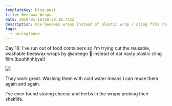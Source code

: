 ```yaml
---
templateKey: blog-post
title: Beeswax Wraps
date: 2019-01-16T20:39:10.772Z
description: Use beeswax wraps instead of plastic wrap / cling film (hello UK!)
tags:
  - nosingleuse
---
```


Day 16: I've run out of food containers so I'm trying out the reusable, washable beeswax wraps by @abeego 🐝 instead of dat nasty plastic cling film (buuhhhhbye!)

![](/img/abeego.jpg)

They work great. Washing them with cold water means I can reuse them again and again.

I've even found storing cheese and herbs in the wraps prolong their shelflife.
